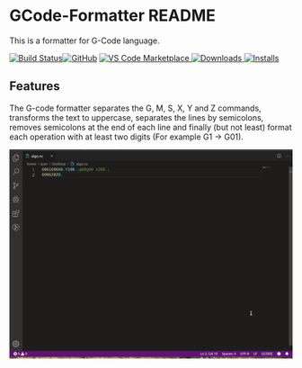 # GCode-Formatter README

This is a formatter for G-Code language.

[![Build Status](https://travis-ci.org/Juancete/gcode-vsc-formatter.svg?branch=master)](https://travis-ci.org/Juancete/gcode-vsc-formatter)[![GitHub](https://flat.badgen.net/github/release/Juancete/gcode-vsc-formatter)](https://github.com/Juancete/gcode-vsc-formatter)
[![VS Code Marketplace](https://vsmarketplacebadge.apphb.com/version/Juancete.gcode-formatter.svg) ![Downloads](https://vsmarketplacebadge.apphb.com/downloads-short/Juancete.gcode-formatter.svg) ![Installs](https://vsmarketplacebadge.apphb.com/installs-short/Juancete.gcode-formatter.svg)](https://marketplace.visualstudio.com/items?itemName=Juancete.gcode-formatter)

## Features

The G-code formatter separates the G, M, S, X, Y and Z commands, transforms the text to uppercase, separates the lines by semicolons, removes semicolons at the end of each line and finally (but not least) format each operation with at least two digits (For example G1 -> G01).

![feature G-Code](images/example.gif)
